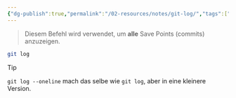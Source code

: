 ```yaml
---
{"dg-publish":true,"permalink":"/02-resources/notes/git-log/","tags":["git/log"],"noteIcon":"","updated":"2025-07-12T13:31:41.000+02:00"}
---
```


>Diesem Befehl wird verwendet, um **alle** Save Points (commits) anzuzeigen.
```bash
git log 
```

>[!tip] 
>`git log --oneline` mach das selbe wie `git log`,  aber in eine kleinere Version.